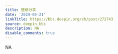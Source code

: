 ```yaml
---
title: 壁纸分享
date: '2024-05-21'
linkTitle: https://bbs.deepin.org/zh/post/272743
source: deepin_bbs
description: NA
disable_comments: true
---
```

NA
